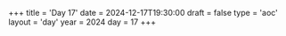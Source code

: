 +++
title = 'Day 17'
date = 2024-12-17T19:30:00
draft = false
type = 'aoc'
layout = 'day'
year = 2024
day = 17
+++
